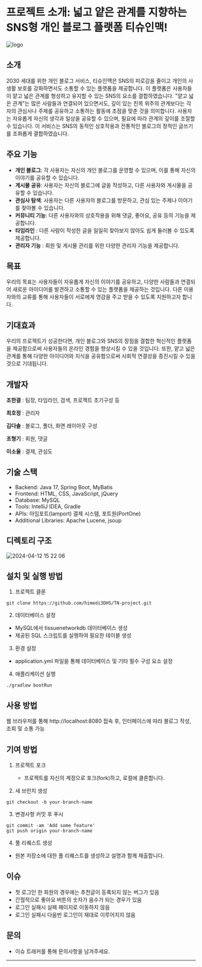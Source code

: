 # 프로젝트 소개: 넓고 얕은 관계를 지향하는 SNS형 개인 블로그 플랫폼 티슈인맥!
![logo](https://github.com/himedi3DHS/TN-project/blob/master/logo.png)
## 소개
2030 세대를 위한 개인 블로그 서비스, 티슈인맥은 SNS의 피로감을 줄이고 개인의 사생활 보호를 강화하면서도 소통할 수 있는 플랫폼을 제공합니다.
이 플랫폼은 사용자들이 얕고 넓은 관계를 형성하고 유지할 수 있는 SNS의 요소를 결합하였습니다.
"얕고 넓은 관계"는 많은 사람들과 연결되어 있으면서도, 깊이 있는 친목 위주의 관계보다는 각자의 관심사나 주제를 공유하고 소통하는 활동에 초점을 맞춘 것을 의미합니다. 
사용자는 자유롭게 자신의 생각과 일상을 공유할 수 있으며, 필요에 따라 관계의 깊이를 조절할 수 있습니다. 
이 서비스는 SNS의 동적인 상호작용과 전통적인 블로그의 정적인 글쓰기를 조화롭게 결합하였습니다.

## 주요 기능
- **개인 블로그**: 각 사용자는 자신의 개인 블로그를 운영할 수 있으며, 이를 통해 자신의 이야기를 공유할 수 있습니다.
- **게시물 공유**: 사용자는 자신의 블로그에 글을 작성하고, 다른 사용자와 게시물을 공유할 수 있습니다.
- **관심사 탐색**: 사용자는 다른 사용자의 블로그를 방문하고, 관심 있는 주제나 이야기를 찾아볼 수 있습니다.
- **커뮤니티 기능**: 다른 사용자와의 상호작용을 위해 댓글, 좋아요, 공유 등의 기능을 제공합니다.
- **타임라인** : 다른 사람이 작성한 글을 일일히 찾아보지 않아도 쉽게 둘러볼 수 있도록 제공합니다.
- **관리자 기능** : 회원 및 게시물 관리를 위한 다양한 관리자 기능을 제공합니다.

## 목표
우리의 목표는 사용자들이 자유롭게 자신의 이야기를 공유하고, 다양한 사람들과 연결되어 새로운 아이디어를 발견하고 소통할 수 있는 플랫폼을 제공하는 것입니다. 
다른 이용자와의 교류를 통해 사용자들이 서로에게 영감을 주고 받을 수 있도록 지원하고자 합니다.

## 기대효과
우리의 프로젝트가 성공한다면, 개인 블로그와 SNS의 장점을 결합한 혁신적인 플랫폼을 제공함으로써 사용자들의 온라인 경험을 향상시킬 수 있을 것입니다. 
또한, 얕고 넓은 관계를 통해 다양한 아이디어와 지식을 공유함으로써 사회적 연결성을 증진시킬 수 있을 것으로 기대됩니다.

## 개발자
**조한결** : 팀장, 타임라인, 검색, 프로젝트 초기구성 등

**최호정** : 관리자

**김다솔** : 블로그, 폴더, 화면 레이아웃 구성

**조형기** : 회원, 댓글

**이소율** : 결제, 관심도

## 기술 스택
- Backend: Java 17, Spring Boot, MyBatis
- Frontend: HTML, CSS, JavaScript, jQuery
- Database: MySQL
- Tools: IntelliJ IDEA, Gradle
- APIs: 아임포트(Iamport) 결제 시스템, 포트원(PortOne)
- Additional Libraries: Apache Lucene, jsoup

## 디렉토리 구조
![2024-04-12 15 22 06](https://github.com/himedi3DHS/TN-project/blob/master/2024-04-12%2015%2022%2006.jpg)

## 설치 및 실행 방법
1. 프로젝트 클론
```
git clone https://github.com/himedi3DHS/TN-project.git
```

2. 데이터베이스 설정
  - MySQL에서 tissuenetworkdb 데이터베이스 생성
  - 제공된 SQL 스크립트를 실행하여 필요한 테이블 생성

3. 환경 설정
  - application.yml 파일을 통해 데이터베이스 및 기타 필수 구성 요소 설정

4. 애플리케이션 실행
```
./gradlew bootRun
```

## 사용 방법
웹 브라우저를 통해 http://localhost:8080 접속 후, 인터페이스에 따라 블로그 작성, 조회 및 소통 가능

## 기여 방법
1. 프로젝트 포크
   - 프로젝트를 자신의 계정으로 포크(fork)하고, 로컬에 클론합니다.
     
2. 새 브런치 생성
```
git checkout -b your-branch-name
```

3. 변경사항 커밋 후 푸시
```
git commit -am 'Add some feature'
git push origin your-branch-name
```
   
4. 풀 리퀘스트 생성
  - 원본 저장소에 대한 풀 리퀘스트를 생성하고 설명과 함께 제출합니다.

## 이슈
- 첫 로그인 한 회원의 경우에는 추천글이 등록되지 않는 버그가 있음
- 간헐적으로 좋아요 버튼의 숫자가 음수가 되는 경우가 있음
- 로그인 실패시 실패 패이지로 이동하지 않음
- 로그인 실패시 다음번 로그인이 재대로 이루어지지 않음

## 문의
  - 이슈 트래커를 통해 문의사항을 남겨주세요.
---
